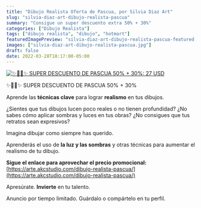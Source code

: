 ```yaml
---
title: "Dibujo Realista Oferta de Pascua, por Silvia Diaz Art"
slug: "silvia-diaz-art-dibujo-realista-pascua"
summary: "Consigue un super descuento extra 50% + 30%"
categories: ["Dibujo Realista"]
tags: ["dibujo realista", "dibujo", "hotmart"]
featuredImagePreview: "silvia-diaz-art-dibujo-realista-pascua-featured.jpg"
images: ["silvia-diaz-art-dibujo-realista-pascua.jpg"]
draft: false
date: 2022-03-28T18:17:00-05:00
---
```

[![✨🥚🐇✨ SUPER DESCUENTO DE PASCUA 50% + 30%: 27 USD](silvia-diaz-art-dibujo-realista-pascua.jpg)](https://arte.akcstudio.com/dibujo-realista-pascua/)

✨🥚🐇✨ SUPER DESCUENTO DE PASCUA 50% + 30%

Aprende las **técnicas clave** para lograr **realismo** en tus dibujos.

¿Sientes que tus dibujos lucen poco reales o no tienen profundidad? ¿No sabes cómo aplicar sombras y luces en tus obras? ¿No consigues que tus retratos sean expresivos?

Imagina dibujar como siempre has querido.

Aprenderás el uso de **la luz y las sombras** y otras técnicas para aumentar el realismo de tu dibujo.

**Sigue el enlace para aprovechar el precio promocional:** [https://arte.akcstudio.com/dibujo-realista-pascua/](https://arte.akcstudio.com/dibujo-realista-pascua/)

Apresúrate. **Invierte** en tu talento.

Anuncio por tiempo limitado. Guárdalo o compártelo en tu perfil.
